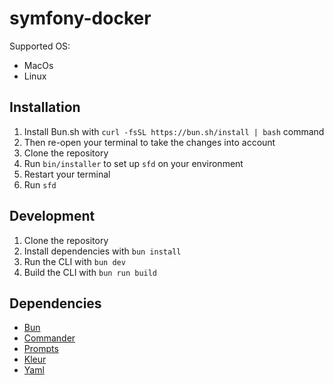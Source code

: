 # symfony-docker

Supported OS:
- MacOs
- Linux

## Installation

1. Install Bun.sh with `curl -fsSL https://bun.sh/install | bash` command
2. Then re-open your terminal to take the changes into account
3. Clone the repository
4. Run `bin/installer` to set up `sfd` on your environment
5. Restart your terminal
6. Run `sfd`

## Development

1. Clone the repository
2. Install dependencies with `bun install`
3. Run the CLI with `bun dev`
4. Build the CLI with `bun run build`

## Dependencies

- [Bun](https://bun.sh)
- [Commander](https://github.com/tj/commander.js)
- [Prompts](https://github.com/terkelg/prompts)
- [Kleur](https://github.com/lukeed/kleur)
- [Yaml](https://github.com/eemeli/yaml)
